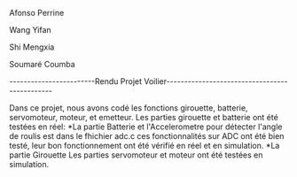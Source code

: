Afonso Perrine

Wang Yifan

Shi Mengxia

Soumaré Coumba

------------------------Rendu Projet Voilier----------------------------------------------

Dans ce projet, nous avons codé les fonctions girouette, batterie, servomoteur, moteur, et emetteur.
Les parties girouette et batterie ont été testées en réel:
  *La partie Batterie et l'Accelerometre pour détecter l'angle de roulis est dans le fhichier adc.c
      ces fonctionnalités sur ADC ont été bien testé, leur bon fonctionnement ont été vérifié en réel
   et en simulation. 
  *La partie Girouette
Les parties servomoteur et moteur ont été testées en simulation. 


